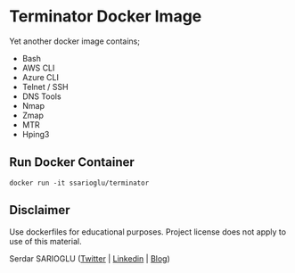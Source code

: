 # Terminator Docker Image
Yet another docker image contains;

- Bash
- AWS CLI
- Azure CLI
- Telnet / SSH
- DNS Tools
- Nmap
- Zmap
- MTR
- Hping3 

Run Docker Container
-----------------

    docker run -it ssarioglu/terminator
    
Disclaimer
-----------------

Use dockerfiles for educational purposes. Project license does not apply to use of this material.

Serdar SARIOGLU ([Twitter](https://twitter.com/serdarsarioglu) | [Linkedin](https://www.linkedin.com/in/serdarsarioglu) | [Blog](http://mysystem.org))
